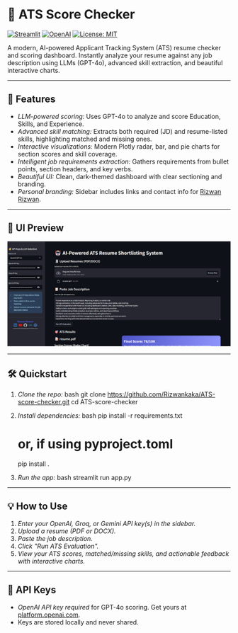 # 🤖 ATS Score Checker

[![Streamlit](https://img.shields.io/badge/Built%20with-Streamlit-ff4b4b?logo=streamlit&logoColor=white)](https://streamlit.io/) [![OpenAI](https://img.shields.io/badge/Powered%20by-OpenAI-10a37f?logo=openai&logoColor=white)](https://openai.com/) [![License: MIT](https://img.shields.io/badge/License-MIT-yellow.svg)](LICENSE)

A modern, AI-powered Applicant Tracking System (ATS) resume checker and scoring dashboard. Instantly analyze your resume against any job description using LLMs (GPT-4o), advanced skill extraction, and beautiful interactive charts.

---

## 🚀 Features
- *LLM-powered scoring:* Uses GPT-4o to analyze and score Education, Skills, and Experience.
- *Advanced skill matching:* Extracts both required (JD) and resume-listed skills, highlighting matched and missing ones.
- *Interactive visualizations:* Modern Plotly radar, bar, and pie charts for section scores and skill coverage.
- *Intelligent job requirements extraction:* Gathers requirements from bullet points, section headers, and key verbs.
- *Beautiful UI:* Clean, dark-themed dashboard with clear sectioning and branding.
- *Personal branding:* Sidebar includes links and contact info for [Rizwan Rizwan](https://www.linkedin.com/in/rizwan-rizwan-1351a650/).

---

## 📸 UI Preview
![ATS Score Checker UI](assets/ats-ui-screenshot.png) 

---

## 🛠 Quickstart

1. *Clone the repo:*
   bash
   git clone https://github.com/Rizwankaka/ATS-score-checker.git
   cd ATS-score-checker
   
2. *Install dependencies:*
   bash
   pip install -r requirements.txt
   # or, if using pyproject.toml
   pip install .
   
3. *Run the app:*
   bash
   streamlit run app.py
   

---

## 💡 How to Use
1. *Enter your OpenAI, Groq, or Gemini API key(s) in the sidebar.*
2. *Upload a resume (PDF or DOCX).*
3. *Paste the job description.*
4. *Click "Run ATS Evaluation".*
5. *View your ATS scores, matched/missing skills, and actionable feedback with interactive charts.*

---

## 🔑 API Keys
- *OpenAI API key required* for GPT-4o scoring. Get yours at [platform.openai.com](https://platform.openai.com/).
- Keys are stored locally and never shared.

